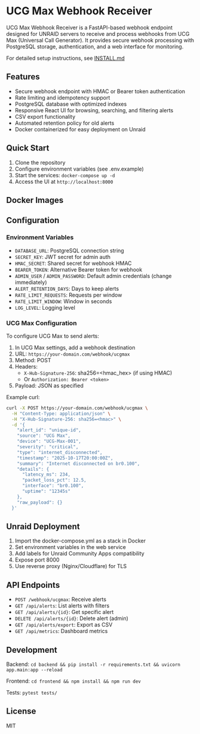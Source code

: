 # UCG Max Webhook Receiver

UCG Max Webhook Receiver is a FastAPI-based webhook endpoint designed for UNRAID servers to receive and process webhooks from UCG Max (Universal Call Generator). It provides secure webhook processing with PostgreSQL storage, authentication, and a web interface for monitoring.

For detailed setup instructions, see [INSTALL.md](INSTALL.md)

## Features

- Secure webhook endpoint with HMAC or Bearer token authentication
- Rate limiting and idempotency support
- PostgreSQL database with optimized indexes
- Responsive React UI for browsing, searching, and filtering alerts
- CSV export functionality
- Automated retention policy for old alerts
- Docker containerized for easy deployment on Unraid

## Quick Start

1. Clone the repository
2. Configure environment variables (see .env.example)
3. Start the services: `docker-compose up -d`
4. Access the UI at `http://localhost:8000`

## Docker Images

## Configuration

### Environment Variables

- `DATABASE_URL`: PostgreSQL connection string
- `SECRET_KEY`: JWT secret for admin auth
- `HMAC_SECRET`: Shared secret for webhook HMAC
- `BEARER_TOKEN`: Alternative Bearer token for webhook
- `ADMIN_USER` / `ADMIN_PASSWORD`: Default admin credentials (change immediately)
- `ALERT_RETENTION_DAYS`: Days to keep alerts
- `RATE_LIMIT_REQUESTS`: Requests per window
- `RATE_LIMIT_WINDOW`: Window in seconds
- `LOG_LEVEL`: Logging level

### UCG Max Configuration

To configure UCG Max to send alerts:

1. In UCG Max settings, add a webhook destination
2. URL: `https://your-domain.com/webhook/ucgmax`
3. Method: POST
4. Headers:
   - `X-Hub-Signature-256`: sha256=<hmac_hex> (if using HMAC)
   - Or `Authorization: Bearer <token>`
5. Payload: JSON as specified

Example curl:

```bash
curl -X POST https://your-domain.com/webhook/ucgmax \
  -H "Content-Type: application/json" \
  -H "X-Hub-Signature-256: sha256=<hmac>" \
  -d '{
    "alert_id": "unique-id",
    "source": "UCG Max",
    "device": "UCG-Max-001",
    "severity": "critical",
    "type": "internet_disconnected",
    "timestamp": "2025-10-17T20:00:00Z",
    "summary": "Internet disconnected on br0.100",
    "details": {
      "latency_ms": 234,
      "packet_loss_pct": 12.5,
      "interface": "br0.100",
      "uptime": "12345s"
    },
    "raw_payload": {}
  }'
```

## Unraid Deployment

1. Import the docker-compose.yml as a stack in Docker
2. Set environment variables in the web service
3. Add labels for Unraid Community Apps compatibility
4. Expose port 8000
5. Use reverse proxy (Nginx/Cloudflare) for TLS

## API Endpoints

- `POST /webhook/ucgmax`: Receive alerts
- `GET /api/alerts`: List alerts with filters
- `GET /api/alerts/{id}`: Get specific alert
- `DELETE /api/alerts/{id}`: Delete alert (admin)
- `GET /api/alerts/export`: Export as CSV
- `GET /api/metrics`: Dashboard metrics

## Development

Backend: `cd backend && pip install -r requirements.txt && uvicorn app.main:app --reload`

Frontend: `cd frontend && npm install && npm run dev`

Tests: `pytest tests/`

## License

MIT

